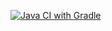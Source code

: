 [![Java CI with Gradle](https://github.com/Serrgif/SQL/actions/workflows/gradle.yml/badge.svg)](https://github.com/Serrgif/SQL/actions/workflows/gradle.yml)